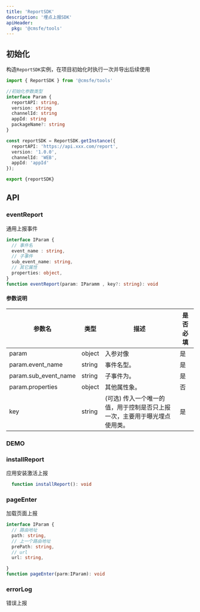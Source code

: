 ```yaml
---
title: 'ReportSDK'
description: '埋点上报SDK'
apiHeader:
  pkg: '@cmsfe/tools'
---
```


## 初始化

构造`ReportSDK`实例，在项目初始化时执行一次并导出后续使用

```ts
import { ReportSDK } from '@cmsfe/tools'

//初始化参数类型
interface Param {
  reportAPI: string,
  version: string
  channelId: string
  appId: string
  packageName?: string
}

const reportSDK = ReportSDK.getInstance({
  reportAPI: 'https://api.xxx.com/report',
  version: '1.0.0',
  channelId: 'WEB',
  appId: 'appId'
});

export {reportSDK}
```

## API

### eventReport

通用上报事件

```ts
interface IParam {
  // 事件名
  event_name : string,
  // 子事件
  sub_event_name: string,
  // 其它属性
  properties: object,
}
function eventReport(param: IParamm , key?: string): void
```

#### 参数说明
| 参数名         | 类型      | 描述    | 是否必填 |
|---------------|----------|------- | ---- |
| param         | object   | 入参对像   | 是 |
| param.event_name | string | 事件名型。    |是 |
| param.sub_event_name | string | 子事件为。    |是 |
| param.properties | object  | 其他属性象。       |否 |
| key           | string  | (可选) 传入一个唯一的值，用于控制是否只上报一次，主要用于曝光埋点使用类。 |是 |





### DEMO

<code src="../../src/demo/tools/report_sdk/default.tsx" defaultShowCode ></code>



### installReport

应用安装激活上报

```ts
  function installReport(): void
```

### pageEnter
加载页面上报

```ts
interface IParam {
  // 路由地址
  path: string,
  // 上一个路由地址
  prePath: string,
  // url
  url: string,

}
function pageEnter(parm:IParam): void


```

### errorLog
错误上报

